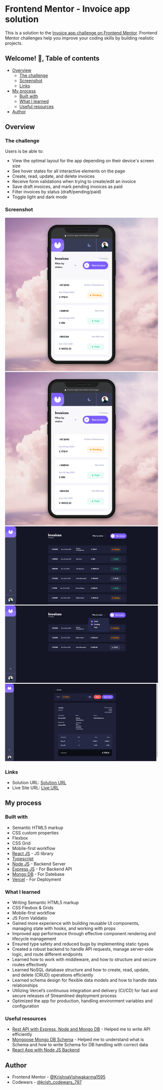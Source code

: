 # Frontend Mentor - Invoice app solution

This is a solution to the [Invoice app challenge on Frontend Mentor](https://www.frontendmentor.io/challenges/invoice-app-i7KaLTQjl). Frontend Mentor challenges help you improve your coding skills by building realistic projects. 

## Welcome! 👋, Table of contents

- [Overview](#overview)
  - [The challenge](#the-challenge)
  - [Screenshot](#screenshot)
  - [Links](#links)
- [My process](#my-process)
  - [Built with](#built-with)
  - [What I learned](#what-i-learned)  
  - [Useful resources](#useful-resources)
- [Author](#author)

## Overview

### The challenge

Users is be able to:

- View the optimal layout for the app depending on their device's screen size
- See hover states for all interactive elements on the page
- Create, read, update, and delete invoices
- Receive form validations when trying to create/edit an invoice
- Save draft invoices, and mark pending invoices as paid
- Filter invoices by status (draft/pending/paid)
- Toggle light and dark mode

### Screenshot

![](./screenshot-mobile-light.png)
![](./screenshot-mobile-light.png)
![](./screenshot-desktop-dark.png)
![](./screenshot-desktop-filters.png)
![](./screenshot-desktop-invoice-view.png)

### Links

- Solution URL: [Solution URL](https://www.frontendmentor.io/solutions/responsive-full-stack-invoice-app-solution-YmK6q0VguZ)
- Live Site URL: [Live URL](https://invoice-app-iota-black.vercel.app/)

## My process

### Built with

- Semantic HTML5 markup
- CSS custom properties
- Flexbox
- CSS Grid
- Mobile-first workflow
- [React JS](https://reactjs.org/) - JS library
- [Typescript](https://www.typescriptlang.org/)
- [Node JS](https://nodejs.org/) - Backend Server
- [Express JS](https://expressjs.com/) - For Backend API
- [Mongo DB](https://www.mongodb.com/) - For Datebase
- [Vercel](https://vercel.com/) - For Deployment

### What I learned

- Writing Semantic HTML5 markup
- CSS Flexbox & Grids
- Mobile-first workflow
- JS Form Validatio
- Gained more experience with building reusable UI components, managing state with hooks, and working with props
- Improved app performance through effective component rendering and lifecycle management
- Ensured type safety and reduced bugs by implementing static types
- Created a robust backend to handle API requests, manage server-side logic, and route different endpoints
- Learned how to work with middleware, and how to structure and secure routes effectively
- Learned NoSQL database structure and how to create, read, update, and delete (CRUD) operations efficiently
- Learned schema design for flexible data models and how to handle data relationships
- Utilizing Vercel’s continuous integration and delivery (CI/CD) for fast and secure releases of Streamlined deployment process
- Optimized the app for production, handling environment variables and configuration

### Useful resources

- [Rest API with Express, Node and Mongo DB](https://www.mongodb.com/resources/languages/express-mongodb-rest-api-tutorial) - Helped me to write API efficiently
- [Mongoose Mongo DB Schema](https://mongoosejs.com/docs/guide.html) - Helped me to understand what is Schema and how to write Schema for DB handling with correct data
- [React App  with Node JS Backend](https://www.freecodecamp.org/news/how-to-create-a-react-app-with-a-node-backend-the-complete-guide/)

## Author

- Frontend Mentor - [@KrishnaVishwakarma1595](https://www.frontendmentor.io/profile/KrishnaVishwakarma1595)
- Codewars - [@krish_codewars_797](https://www.codewars.com/users/krish_codewars_797)
